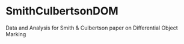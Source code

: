 # SmithCulbertsonDOM
Data and Analysis for Smith &amp; Culbertson paper on Differential Object Marking

